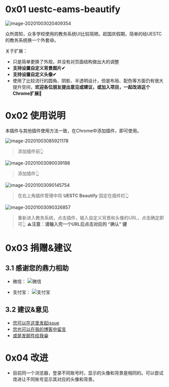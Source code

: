 # 0x01 uestc-eams-beautify
![image-20201003020409354](https://shaun.oss-cn-beijing.aliyuncs.com/typora/image-20201003020409354.png/watermark)

众所周知，众多学校使用的教务系统UI比较简陋。趁国庆假期，简单的给UESTC的教务系统换一个外套😅。

关于扩展：

* 只是简单更换了外观，并没有对页面结构做出大的调整
* **支持设置自定义背景图片✔**
* **支持设置自定义头像✔**
* 使用了比较流行的圆角、阴影、半透明设计，但是布局、配色等方面仍有很大提升空间，**欢迎各位朋友提出意见或建议，或加入项目，一起改进这个Chrome扩展💪**

# 0x02 使用说明

本插件与其他插件使用方法一致，在Chrome中添加插件，即可使用。

![image-20201003085921178](https://shaun.oss-cn-beijing.aliyuncs.com/typora/image-20201003085921178.png/watermark)

> 添加插件前👆

![image-20201003090039188](https://shaun.oss-cn-beijing.aliyuncs.com/typora/image-20201003090039188.png/watermark)

> 添加插件👆

![image-20201003090145754](https://shaun.oss-cn-beijing.aliyuncs.com/typora/image-20201003090145754.png/watermark)

> 在右上角插件管理中将 **UESTC Beautify** 固定在插件栏👆

![image-20201003090326857](https://shaun.oss-cn-beijing.aliyuncs.com/typora/image-20201003090326857.png/watermark)

> 重新进入教务系统，点击插件，输入自定义背景和头像的URL，点击确定即可👆
> ⚠**注意：请输入完一个URL后点击对应的 “确认” 键**

# 0x03 捐赠&建议

## 3.1 感谢您的鼎力相助

* 微信：
![微信](https://shaun.oss-cn-beijing.aliyuncs.com/typora/IMG_20201003_091738.jpg/watermark)


* 支付宝：
![支付宝](https://shaun.oss-cn-beijing.aliyuncs.com/typora/IMG_20201003_091839.jpg/watermark)

## 3.2 建议&意见

* [您可以在这里发起issue](https://github.com/shaunyoung-11/uestc-eams-beautify/issues)
* [您也可以在我的博客中留言](https://shaunyoung.cn/archives/79/)
* [或是发邮件给我😁](mailto:shaunyoung11@163.com)

# 0x04 改进

* 目前同一个浏览器，登录不同账号时，显示的头像和背景是相同的。可以尝试改进让不同账号显示其对应的头像和背景。
